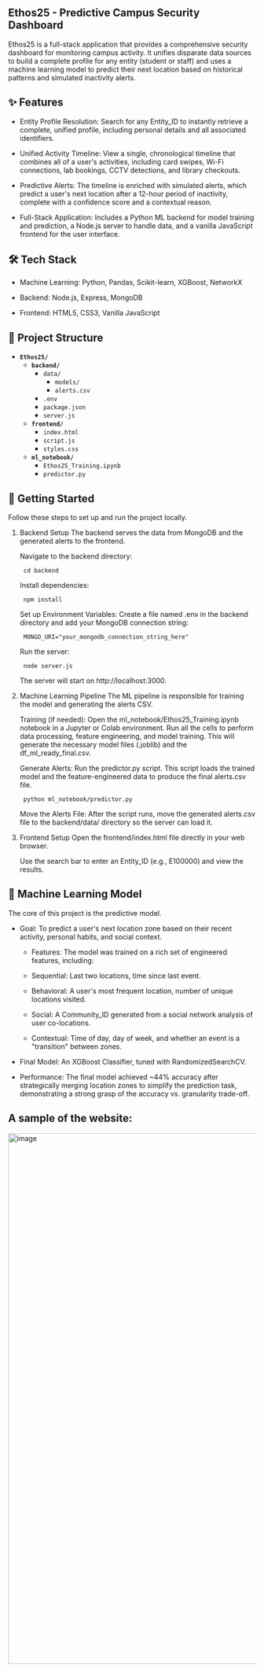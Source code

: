## Ethos25 - Predictive Campus Security Dashboard
Ethos25 is a full-stack application that provides a comprehensive security dashboard for monitoring campus activity. It unifies disparate data sources to build a complete profile for any entity (student or staff) and uses a machine learning model to predict their next location based on historical patterns and simulated inactivity alerts.

## ✨ Features
 - Entity Profile Resolution: Search for any Entity_ID to instantly retrieve a complete, unified profile, including personal details and all associated identifiers.

 - Unified Activity Timeline: View a single, chronological timeline that combines all of a user's activities, including card swipes, Wi-Fi connections, lab bookings, CCTV detections, and library checkouts.

 - Predictive Alerts: The timeline is enriched with simulated alerts, which predict a user's next location after a 12-hour period of inactivity, complete with a confidence score and a contextual reason.

 - Full-Stack Application: Includes a Python ML backend for model training and prediction, a Node.js server to handle data, and a vanilla JavaScript frontend for the user interface.

## 🛠️ Tech Stack
 - Machine Learning: Python, Pandas, Scikit-learn, XGBoost, NetworkX

 - Backend: Node.js, Express, MongoDB

 - Frontend: HTML5, CSS3, Vanilla JavaScript

## 📂 Project Structure

- **`Ethos25/`**
  - **`backend/`**
    - `data/`
      - `models/`
      - `alerts.csv`
    - `.env`
    - `package.json`
    - `server.js`
  - **`frontend/`**
    - `index.html`
    - `script.js`
    - `styles.css`
  - **`ml_notebook/`**
    - `Ethos25_Training.ipynb`
    - `predictor.py`

##  🚀 Getting Started
  Follow these steps to set up and run the project locally.

  1. Backend Setup
        The backend serves the data from MongoDB and the generated alerts to the frontend.
    
      Navigate to the backend directory:

          cd backend
      Install dependencies:
    
          npm install
      Set up Environment Variables:
        Create a file named .env in the backend directory and add your MongoDB connection string:

          MONGO_URI="your_mongodb_connection_string_here"
      Run the server:

          node server.js
      The server will start on http://localhost:3000.

  2. Machine Learning Pipeline
        The ML pipeline is responsible for training the model and generating the alerts CSV.
      
        Training (if needed): Open the ml_notebook/Ethos25_Training.ipynb notebook in a Jupyter or Colab environment. Run all the cells to perform data processing, feature engineering, and model training. This will generate the necessary model files (.joblib) and the df_ml_ready_final.csv.
      
        Generate Alerts: Run the predictor.py script. This script loads the trained model and the feature-engineered data to produce the final alerts.csv file.

          python ml_notebook/predictor.py
        Move the Alerts File: After the script runs, move the generated alerts.csv file to the backend/data/ directory so the server can load it.

  3. Frontend Setup
        Open the frontend/index.html file directly in your web browser.
        
        Use the search bar to enter an Entity_ID (e.g., E100000) and view the results.

## 🤖 Machine Learning Model
  The core of this project is the predictive model.

 - Goal: To predict a user's next location zone based on their recent activity, personal habits, and social context.

   - Features: The model was trained on a rich set of engineered features, including:

   - Sequential: Last two locations, time since last event.

   - Behavioral: A user's most frequent location, number of unique locations visited.

   - Social: A Community_ID generated from a social network analysis of user co-locations.

   - Contextual: Time of day, day of week, and whether an event is a "transition" between zones.

 - Final Model: An XGBoost Classifier, tuned with RandomizedSearchCV.

 - Performance: The final model achieved ~44% accuracy after strategically merging location zones to simplify the prediction task, demonstrating a strong grasp of the accuracy vs. granularity trade-off.

## A sample of the website:
<img width="1919" height="1079" alt="image" src="https://github.com/user-attachments/assets/6343bb7b-5c01-4e70-9114-5e924d9ed823" />
